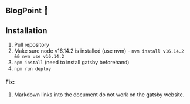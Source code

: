 ## BlogPoint :speech_balloon:

## Installation
1. Pull repository
2. Make sure node v16.14.2 is installed (use nvm) - `nvm install v16.14.2 && nvm use v16.14.2`
3. `npm install` (need to install gatsby beforehand)
4. `npm run deploy`


#### Fix:
1. Markdown links into the document do not work on the gatsby website.
